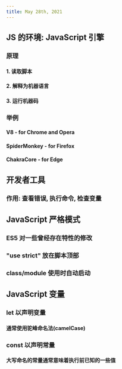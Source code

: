 ```yaml
---
title: May 28th, 2021
---
```


## JS 的环境: JavaScript 引擎
### 原理
#### 1. 读取脚本
#### 2. 解释为机器语言
#### 3. 运行机器码
### 举例
#### V8 - for Chrome and Opera
#### SpiderMonkey - for Firefox
#### ChakraCore - for Edge
## 开发者工具
### 作用: 查看错误, 执行命令, 检查变量
## JavaScript 严格模式
### ES5 对一些曾经存在特性的修改
### "use strict" 放在脚本顶部
### class/module 使用时自动启动
## JavaScript 变量
### let 以声明变量
#### 通常使用驼峰命名法(camelCase)
### const 以声明常量
#### 大写命名的常量通常意味着执行前已知的一些值
